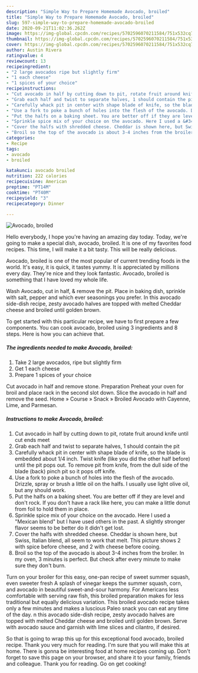 ```yaml
---
description: "Simple Way to Prepare Homemade Avocado, broiled"
title: "Simple Way to Prepare Homemade Avocado, broiled"
slug: 597-simple-way-to-prepare-homemade-avocado-broiled
date: 2020-09-21T11:02:36.262Z
image: https://img-global.cpcdn.com/recipes/5702596070211584/751x532cq70/avocado-broiled-recipe-main-photo.jpg
thumbnail: https://img-global.cpcdn.com/recipes/5702596070211584/751x532cq70/avocado-broiled-recipe-main-photo.jpg
cover: https://img-global.cpcdn.com/recipes/5702596070211584/751x532cq70/avocado-broiled-recipe-main-photo.jpg
author: Austin Rivera
ratingvalue: 4
reviewcount: 13
recipeingredient:
- "2 large avocados ripe but slightly firm"
- "1 each cheese"
- "1 spices of your choice"
recipeinstructions:
- "Cut avocado in half by cutting down to pit, rotate fruit around knife until cut ends meet"
- "Grab each half and twist to separate halves, 1 should contain the pit"
- "Carefully whack pit in center with shape blade of knife, so the blade is embedded about 1/4 inch. Twist knife (like you did the other half before) until the pit pops out. To remove pit from knife, from the dull side of the blade (back) pinch pit so it pops off knife."
- "Use a fork to poke a bunch of holes into the flesh of the avocado. Drizzle, spray or brush a little oil on the halfs. I usually use light olive oil, but any should work."
- "Put the halfs on a baking sheet. You are better off if they are level and don&#39;t rock. If you don&#39;t have a rack like here, you can make a little donut from foil to hold them in place."
- "Sprinkle spice mix of your choice on the avocado. Here I used a &#34;Mexican blend&#34; but I have used others in the past. A slightly stronger flavor seems to be better do it didn&#39;t get lost."
- "Cover the halfs with shredded cheese. Cheddar is shown here, but Swiss, Italian blend, all seem to work that melt. This picture shows 2 with spice before cheese, and 2 with cheese before cooing."
- "Broil so the top of the avocado is about 3-4 inches from the broiler. In my oven, 3 minutes is perfect. But check after every minute to make sure they don&#39;t burn."
categories:
- Recipe
tags:
- avocado
- broiled

katakunci: avocado broiled 
nutrition: 222 calories
recipecuisine: American
preptime: "PT14M"
cooktime: "PT40M"
recipeyield: "3"
recipecategory: Dinner

---
```



![Avocado, broiled](https://img-global.cpcdn.com/recipes/5702596070211584/751x532cq70/avocado-broiled-recipe-main-photo.jpg)

Hello everybody, I hope you're having an amazing day today. Today, we're going to make a special dish, avocado, broiled. It is one of my favorites food recipes. This time, I will make it a bit tasty. This will be really delicious.

Avocado, broiled is one of the most popular of current trending foods in the world. It's easy, it is quick, it tastes yummy. It is appreciated by millions every day. They're nice and they look fantastic. Avocado, broiled is something that I have loved my whole life.

Wash Avocado, cut in half, &amp; remove the pit. Place in baking dish, sprinkle with salt, pepper and which ever seasonings you prefer. In this avocado side-dish recipe, zesty avocado halves are topped with melted Cheddar cheese and broiled until golden brown.


To get started with this particular recipe, we have to first prepare a few components. You can cook avocado, broiled using 3 ingredients and 8 steps. Here is how you can achieve that.

<!--inarticleads1-->

##### The ingredients needed to make Avocado, broiled:

1. Take 2 large avocados, ripe but slightly firm
1. Get 1 each cheese
1. Prepare 1 spices of your choice


Cut avocado in half and remove stone. Preparation Preheat your oven for broil and place rack in the second slot down. Slice the avocado in half and remove the seed. Home » Course » Snack » Broiled Avocado with Cayenne, Lime, and Parmesan. 

<!--inarticleads2-->

##### Instructions to make Avocado, broiled:

1. Cut avocado in half by cutting down to pit, rotate fruit around knife until cut ends meet
1. Grab each half and twist to separate halves, 1 should contain the pit
1. Carefully whack pit in center with shape blade of knife, so the blade is embedded about 1/4 inch. Twist knife (like you did the other half before) until the pit pops out. To remove pit from knife, from the dull side of the blade (back) pinch pit so it pops off knife.
1. Use a fork to poke a bunch of holes into the flesh of the avocado. Drizzle, spray or brush a little oil on the halfs. I usually use light olive oil, but any should work.
1. Put the halfs on a baking sheet. You are better off if they are level and don&#39;t rock. If you don&#39;t have a rack like here, you can make a little donut from foil to hold them in place.
1. Sprinkle spice mix of your choice on the avocado. Here I used a &#34;Mexican blend&#34; but I have used others in the past. A slightly stronger flavor seems to be better do it didn&#39;t get lost.
1. Cover the halfs with shredded cheese. Cheddar is shown here, but Swiss, Italian blend, all seem to work that melt. This picture shows 2 with spice before cheese, and 2 with cheese before cooing.
1. Broil so the top of the avocado is about 3-4 inches from the broiler. In my oven, 3 minutes is perfect. But check after every minute to make sure they don&#39;t burn.


Turn on your broiler for this easy, one-pan recipe of sweet summer squash, even sweeter fresh A splash of vinegar keeps the summer squash, corn, and avocado in beautiful sweet-and-sour harmony. For Americans less comfortable with serving raw fish, this broiled preparation makes for less traditional but equally delicious variation. This broiled avocado recipe takes only a few minutes and makes a luscious Paleo snack you can eat any time of the day. n this avocado side-dish recipe, zesty avocado halves are topped with melted Cheddar cheese and broiled until golden brown. Serve with avocado sauce and garnish with lime slices and cilantro, if desired. 

So that is going to wrap this up for this exceptional food avocado, broiled recipe. Thank you very much for reading. I'm sure that you will make this at home. There is gonna be interesting food at home recipes coming up. Don't forget to save this page on your browser, and share it to your family, friends and colleague. Thank you for reading. Go on get cooking!
